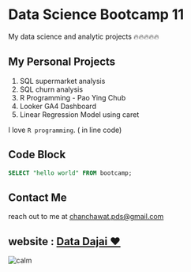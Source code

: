 # Data Science Bootcamp 11
My data science and analytic projects 🔥🔥🔥🔥🔥

## My Personal Projects

1. SQL supermarket analysis
2. SQL churn analysis
3. R Programming - Pao Ying Chub
4. Looker GA4 Dashboard
5. Linear Regression Model using caret

I love `R programming`. ( in line code)

## Code Block
```sql
SELECT "hello world" FROM bootcamp;
```

## Contact Me
reach out to me at chanchawat.pds@gmail.com

## website : [Data Dajai ❤️](https://datadajai.wordpress.com)
![calm](https://datadajai.wordpress.com/wp-content/uploads/2025/02/pexels-photo-3662845.jpeg)
